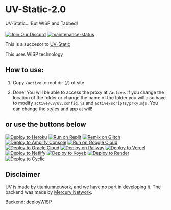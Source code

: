 # UV-Static-2.0
UV-Static... But WISP and Tabbed!
</br>
</br>
[![Join Our Discord](https://img.shields.io/badge/Join%20Our-Discord-purple)](https://discord.gg/redlv) [![maintenance-status](https://img.shields.io/badge/maintenance-passively--maintained-yellowgreen.svg)](https://github.com/rhenryw/UV-Static-2.0/commits/main/)

This is a succesor to [UV-Static](https://github.com/rhenryw/UV-Static)

This uses WISP technology

How to use:
---
1. Copy `/active` to root dir (`/`) of site

2. Done! You will be able to  access the proxy at `/active`. If you change the location of the folder or change the name of the folder you will also have to modify `active/uv/uv.config.js` and `active/scripts/prxy.mjs`. You can change the styles and app at will!

## or use the buttons below

[![Deploy to Heroku](https://binbashbanana.github.io/deploy-buttons/buttons/remade/heroku.svg)](https://heroku.com/deploy/?template=https://github.com/rhenryw/UV-Static-2.0)
[![Run on Replit](https://binbashbanana.github.io/deploy-buttons/buttons/remade/replit.svg)](https://replit.com/github/rhenryw/UV-Static-2.0)
[![Remix on Glitch](https://binbashbanana.github.io/deploy-buttons/buttons/remade/glitch.svg)](https://glitch.com/edit/#!/import/github/rhenryw/UV-Static-2.0)
[![Deploy to Amplify Console](https://binbashbanana.github.io/deploy-buttons/buttons/remade/amplifyconsole.svg)](https://console.aws.amazon.com/amplify/home#/deploy?repo=https://github.com/rhenryw/UV-Static-2.0)
[![Run on Google Cloud](https://binbashbanana.github.io/deploy-buttons/buttons/remade/googlecloud.svg)](https://deploy.cloud.run/?git_repo=https://github.com/rhenryw/UV-Static-2.0)
[![Deploy to Oracle Cloud](https://binbashbanana.github.io/deploy-buttons/buttons/remade/oraclecloud.svg)](https://cloud.oracle.com/resourcemanager/stacks/create?zipUrl=https://github.com/rhenryw/UV-Static-2.0/archive/refs/heads/main.zip)
[![Deploy on Railway](https://binbashbanana.github.io/deploy-buttons/buttons/remade/railway.svg)](https://railway.app/new/template?template=https://github.com/rhenryw/UV-Static-2.0)
[![Deploy to Vercel](https://binbashbanana.github.io/deploy-buttons/buttons/remade/vercel.svg)](https://vercel.com/new/clone?repository-url=https://github.com/rhenryw/UV-Static-2.0)
[![Deploy to Netlify](https://binbashbanana.github.io/deploy-buttons/buttons/remade/netlify.svg)](https://app.netlify.com/start/deploy?repository=https://github.com/rhenryw/UV-Static-2.0)
[![Deploy to Koyeb](https://binbashbanana.github.io/deploy-buttons/buttons/remade/koyeb.svg)](https://app.koyeb.com/deploy?type=git&repository=github.com/rhenryw/UV-Static-2.0&branch=Main&name=UV-Static-2.0)
[![Deploy to Render](https://binbashbanana.github.io/deploy-buttons/buttons/remade/render.svg)](https://render.com/deploy?repo=https://github.com/rhenryw/UV-Static-2.0)
[![Deploy to Cyclic](https://binbashbanana.github.io/deploy-buttons/buttons/remade/cyclic.svg)](https://app.cyclic.sh/api/app/deploy/rhenryw/UV-Static-2.0)


Disclaimer
---
UV is made by [titaniumnetwork](https://github.com/titaniumnetwork-dev/Ultraviolet), and we have no part in developing it. The backend was made by [Mercury Network](https://mercurywork.shop/).


Backend: [deployWISP](https://github.com/rhenryw/deployWisp)
